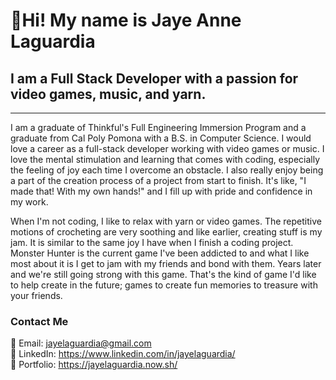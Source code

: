 <!--
### Hi there 👋
**jayelaguardia/jayelaguardia** is a ✨ _special_ ✨ repository because its `README.md` (this file) appears on your GitHub profile.

Here are some ideas to get you started:

- 🔭 I’m currently working on ...
- 🌱 I’m currently learning ...
- 👯 I’m looking to collaborate on ...
- 🤔 I’m looking for help with ...
- 💬 Ask me about ...
- 📫 How to reach me: ...
- 😄 Pronouns: ...
- ⚡ Fun fact: ...
-->

# 👋Hi! My name is Jaye Anne Laguardia
## I am a Full Stack Developer with a passion for video games, music, and yarn.
---
I am a graduate of Thinkful's Full Engineering Immersion Program and a graduate from Cal Poly Pomona with a B.S. in Computer Science. I would love a career as a full-stack developer working with video games or music. I love the mental stimulation and learning that comes with coding, especially the feeling of joy each time I overcome an obstacle. I also really enjoy being a part of the creation process of a project from start to finish. It's like, "I made that! With my own hands!" and I fill up with pride and confidence in my work.

When I'm not coding, I like to relax with yarn or video games. The repetitive motions of crocheting are very soothing and like earlier, creating stuff is my jam. It is similar to the same joy I have when I finish a coding project. Monster Hunter is the current game I've been addicted to and what I like most about it is I get to jam with my friends and bond with them. Years later and we're still going strong with this game. That's the kind of game I'd like to help create in the future; games to create fun memories to treasure with your friends.

### Contact Me
:e-mail: Email: jayelaguardia@gmail.com <br>
:briefcase: LinkedIn: https://www.linkedin.com/in/jayelaguardia/ <br>
:floppy_disk: Portfolio: https://jayelaguardia.now.sh/
